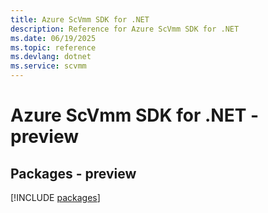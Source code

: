 ```yaml
---
title: Azure ScVmm SDK for .NET
description: Reference for Azure ScVmm SDK for .NET
ms.date: 06/19/2025
ms.topic: reference
ms.devlang: dotnet
ms.service: scvmm
---
```

# Azure ScVmm SDK for .NET - preview
## Packages - preview
[!INCLUDE [packages](scvmm-index.md)]